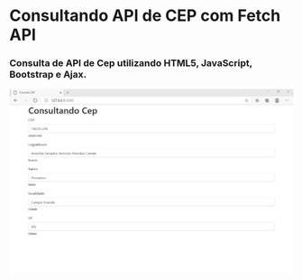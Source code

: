 # Consultando API de CEP com Fetch API

### Consulta de API de Cep utilizando HTML5, JavaScript, Bootstrap e Ajax.

![Consulta-Cep](https://github.com/phdev182/Consulta-de-Cep/blob/master/Consulta-cep.png)
